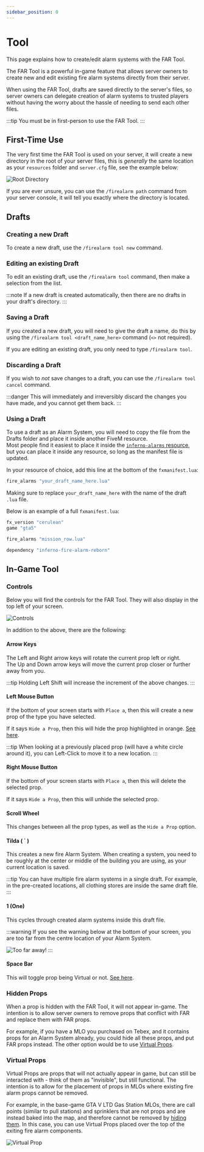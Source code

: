 ```yaml
---
sidebar_position: 0
---
```


# Tool

This page explains how to create/edit alarm systems with the FAR Tool.

The FAR Tool is a powerful in-game feature that allows server owners to create new and edit existing fire alarm systems directly from their server.

When using the FAR Tool, drafts are saved directly to the server's files, so server owners can delegate creation of alarm systems to trusted players without having the worry about the hassle of needing to send each other files.

:::tip
You must be in first-person to use the FAR Tool.
:::

## First-Time Use

The very first time the FAR Tool is used on your server, it will create a new directory in the root of your server files, this is *generally* the same location as your `resources` folder and `server.cfg` file, see the example below:

![Root Directory](assets/root.png)

If you are ever unsure, you can use the `/firealarm path` command from your server console, it will tell you exactly where the directory is located.

## Drafts

### Creating a new Draft

To create a new draft, use the `/firealarm tool new` command.

### Editing an existing Draft

To edit an existing draft, use the `/firealarm tool` command, then make a selection from the list.

:::note
If a new draft is created automatically, then there are no drafts in your draft's directory.
:::

### Saving a Draft

If you created a new draft, you will need to give the draft a name, do this by using the `/firealarm tool <draft_name_here>` command (`<>` not required).

If you are editing an existing draft, you only need to type `/firealarm tool`.

### Discarding a Draft

If you wish to *not* save changes to a draft, you can use the `/firealarm tool cancel` command.

:::danger
This will immediately and irreversibly discard the changes you have made, and you cannot get them back.
:::

### Using a Draft

To use a draft as an Alarm System, you will need to copy the file from the Drafts folder and place it inside another FiveM resource.  
Most people find it easiest to place it inside the [`inferno-alarms` resource](../install.md#optional---install-pre-created-locations), but you can place it inside any resource, so long as the manifest file is updated.

In your resource of choice, add this line at the bottom of the `fxmanifest.lua`:

```lua
fire_alarms "your_draft_name_here.lua"
```

Making sure to replace `your_draft_name_here` with the name of the draft `.lua` file.

Below is an example of a full `fxmanifest.lua`:
```lua showLineNumbers
fx_version "cerulean"
game "gta5"

fire_alarms "mission_row.lua"

dependency "inferno-fire-alarm-reborn"
```

## In-Game Tool

### Controls 

Below you will find the controls for the FAR Tool. They will also display in the top left of your screen.

![Controls](assets/controls.png)

In addition to the above, there are the following:

#### Arrow Keys
The Left and Right arrow keys will rotate the current prop left or right.  
The Up and Down arrow keys will move the current prop closer or further away from you.

:::tip
Holding Left Shift will increase the increment of the above changes.
:::

#### Left Mouse Button

If the bottom of your screen starts with `Place a`, then this will create a new prop of the type you have selected.

If it says `Hide a Prop`, then this will hide the prop highlighted in orange. [See here](#hidden-props).

:::tip
When looking at a previously placed prop (will have a white circle around it), you can Left-Click to move it to a new location.
:::

#### Right Mouse Button

If the bottom of your screen starts with `Place a`, then this will delete the selected prop.

If it says `Hide a Prop`, then this will unhide the selected prop.

#### Scroll Wheel

This changes between all the prop types, as well as the `Hide a Prop` option.

#### Tilda ( ` )

This creates a new fire Alarm System. When creating a system, you need to be roughly at the center or middle of the building you are using, as your current location is saved.

:::tip
You can have multiple fire alarm systems in a single draft. For example, in the pre-created locations, all clothing stores are inside the same draft file.
:::

#### 1 (One)

This cycles through created alarm systems inside this draft file.

:::warning
If you see the warning below at the bottom of your screen, you are too far from the centre location of your Alarm System.

![Too far away!](assets/distance.png)
:::

#### Space Bar

This will toggle prop being Virtual or not. [See here](#virtual-props).

### Hidden Props

When a prop is hidden with the FAR Tool, it will not appear in-game. The intention is to allow server owners to remove props that conflict with FAR and replace them with FAR props.

For example, if you have a MLO you purchased on Tebex, and it contains props for an Alarm System already, you could hide all these props, and put FAR props instead. The other option would be to use [Virtual Props](#virtual-props). 

### Virtual Props

Virtual Props are props that will not actually appear in game, but can still be interacted with - think of them as "invisible", but still functional. The intention is to allow for the placement of props in MLOs where existing fire alarm props cannot be removed.

For example, in the base-game GTA V LTD Gas Station MLOs, there are call points (similar to pull stations) and sprinklers that are not props and are instead baked into the map, and therefore cannot be removed by [hiding them](#hidden-props). In this case, you can use Virtual Props placed over the top of the exiting fire alarm components.

![Virtual Prop](assets/virtual.png)
